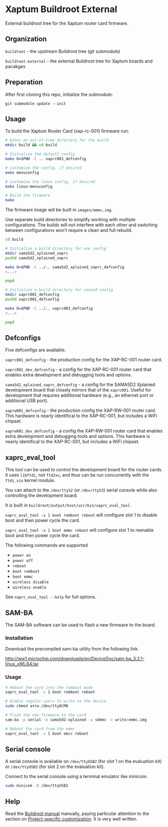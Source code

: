 # Xaptum Buildroot External

External buildroot tree for the Xaptum router card firmware.

## Organization

`buildroot` - the upstream Buildroot tree (git submodule)

`buildroot-external` - the external Buildroot tree for Xaptum boards and pacakges

## Preparation

After first cloning this repo, initialize the submodule:

    git submodule update --init

## Usage

To build the Xaptum Router Card (xap-rc-001) firmware run:

``` bash
# Enter an out-of-tree directory for the build
mkdir build && cd build

# Initialize the default config
make O=$PWD -C .. xaprc001_defconfig

# Customize the config, if desired
make menuconfig

# Customize the linux config, if desired
make linux-menuconfig

# Build the firmware
make
```

The firmware image will be built in
`images/emmc.img`.

Use separate build directories to simplify working with multiple
configurations.  The builds will not interfere with each other and
switching between configurations won't require a clean and full
rebuild.

``` bash
cd build

# Initialize a build directory for one config
mkdir sama5d2_xplained_xaprc
pushd sama5d2_xplained_xaprc

make O=$PWD -C ../.. sama5d2_xplained_xaprc_defconfig
<...>

popd

# Initialize a build directory for second config
mkdir xaprc001_defconfig
pushd xaprc001_defconfig

make O=$PWD -C ../.. xaprc001_defconfig
<...>

popd
```

## Defconfigs

Five defconfigs are available.

`xaprc001_defconfig` - the production config for the XAP-RC-001 router
card.

`xaprc001_dev_defconfig` - a config for the XAP-RC-001 router card
that enables extra development and debugging tools and options.

`sama5d2_xplained_xaprc_defconfig` - a config for the SAMA5D2
Xplained development board that closely mirrors that of the
`xaprc001`. Useful for development that requires additional hardware
(e.g., an ethernet port or additional USB port).

`xaprw001_defconfig` - the production config the XAP-RW-001 router
card. This hardware is nearly identifical to the XAP-RC-001, but
includes a WiFi chipset.

`xaprw001_dev_defconfig` - a config the XAP-RW-001 router card that
enables extra development and debugging tools and options. This
hardware is nearly identifical to the XAP-RC-001, but includes a WiFi
chipset.

## xaprc_eval_tool

This tool can be used to control the development board for the router
cards.  It uses `libftdi`, not `ftd2xx`, and thus can be run
concurrently with the `ftdi_sio` kernel module.

You can attach to the `/dev/ttyS2` (or `/dev/ttyS3`) serial console
while also controlling the development board.

It is built in
`buildroot/output/host/usr/bin/xaprc_eval_tool`.

`xaprc_eval_tool -s 1 boot romboot reboot` will configure slot 1 to
disable boot and then power cycle the card.

`xaprc_eval_tool -s 1 boot emmc reboot` will configure slot 1 to
reenable boot and then power cycle the card.

The following commands are supported

- `power on`
- `power off`
- `reboot`
- `boot romboot`
- `boot emmc`
- `wireless disable`
- `wireless enable`

See `xaprc_eval_tool --help` for full options.

## SAM-BA

The SAM-BA software can be used to flash a new firmware to the board.

### Installation

Download the precompiled sam-ba utility from the following link.

http://ww1.microchip.com/downloads/en/DeviceDoc/sam-ba_3.2.1-linux_x86_64.tar

### Usage

``` bash
# Reboot the card into the romboot mode
xaprc_eval_tool -s 1 boot romboot reboot

# Enable regular users to write to the device
sudo chmod a+rw /dev/ttyACM0

# Flash the new firmware to the card
sam-ba -p serial -b sama5d2-xplained -a sdmmc -c write:emmc.img

# Reboot the card from the emmc
xaprc_eval_tool -s 1 boot emcc reboot
```

## Serial console

A serial console is available on `/dev/ttyUSB2` (for slot 1 on the
evaluation kit) or `/dev/ttyUSB3` (for slot 2 on the evaluation kit).

Connect to the serial console using a terminal emulator like minicom.

``` bash
sudo minicom -D /dev/ttyUSB2
```

## Help

Read the [Buildroot
manual](https://buildroot.org/downloads/manual/manual.html) manually,
paying particular attention to the section on [Project-specific
customization](https://buildroot.org/downloads/manual/manual.html#customize). It
is very well written.
